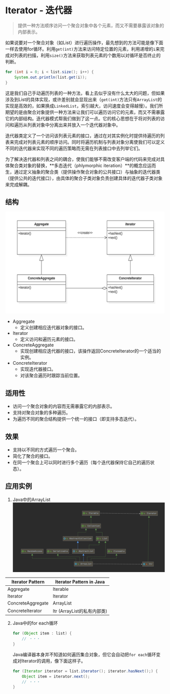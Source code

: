 # Iterator - 迭代器
> 提供一种方法顺序访问一个聚合对象中各个元素，而又不需要暴露该对象的内部表示。

如果说要对一个聚合对象（如List）进行遍历操作，最先想到的方法可能是像下面一样去使用for循环。利用`get(int)`方法来访问特定位置的元素，利用递增的`i`来完成对列表的扫描，利用`size()`方法来获取列表元素的个数用以对循环是否终止的判断。
```java
for (int i = 0; i < list.size(); i++) {
    System.out.println(list.get(i));
}
```
这是我们自己手动遍历列表的一种方法，看上去似乎没有什么太大的问题，但如果涉及到List的具体实现，或许差别就会显现出来（`get(int)`方法只有`ArrayList`的实现是高效的，如果换成`LinkedList`，索引越大，访问速度会变得越慢）。我们所期望的是由聚合对象提供一种方法来让我们可以遍历访问它的元素，而又不需暴露它的内部结构。迭代器模式帮我们做到了这一点。它的核心思想在于将对列表的访问和遍历从列表对象中分离出来并放入一个迭代器对象中。

迭代器类定义了一个访问该列表元素的接口，通过在对其实例化时提供待遍历的列表来完成对列表元素的顺序访问。同时将遍历机制与列表对象分离使我们可以定义不同的迭代器来实现不同的遍历策略而无需在列表接口中去列举它们。

为了解决迭代器和列表之间的耦合，使我们能够不需改变客户端的代码来完成对具体聚合类对象的替换，**多态迭代（phlymorphic iteration）**的概念应运而生，通过定义抽象的聚合类（提供操作聚合对象的公共接口）与抽象的迭代器类（提供公共的迭代接口），由具体的聚合子类对象负责创建具体的迭代器子类对象来完成解耦。

## 结构

![Iterator](images/Iterator.png)

* Aggregate
  - 定义创建相应迭代器对象的接口。
* Iterator
  - 定义访问和遍历元素的接口。
* ConcreteAggregate
  - 实现创建相应迭代器的接口，该操作返回ConcreteIterator的一个适当的实例。
* ConcreteIterator
  - 实现迭代器接口。
  - 对该聚合遍历时跟踪当前位置。

## 适用性
* 访问一个聚合对象的内容而无需暴露它的内部表示。
* 支持对聚合对象的多种遍历。
* 为遍历不同的聚合结构提供一个统一的接口（即支持多态迭代）。

## 效果
* 支持以不同的方式遍历一个聚合。
* 简化了聚合的接口。
* 在同一个聚合上可以同时进行多个遍历（每个迭代器保持它自己的遍历状态）。

## 应用实例
1. Java中的ArrayList
  ![Iterator design pattern in java](images/Iterator-java.png)
  
  | Iterator Pattern  | Iterator Pattern in Java    |
  | ----------------- | --------------------------- |
  | Aggregate         | Iterable                    |
  | Iterator          | Iterator                    |
  | ConcreteAggregate | ArrayList                   |
  | ConcreteIterator  | Itr (ArrayList的私有内部类) |
  
  
  
2. Java中的for each循环

   ```java
   for (Object item : list) {
       // ・・・
   }
   ```

   Java编译器本身并不知道如何遍历集合对象，但它会自动把`for each`循环变成对Iterator的调用，像下面这样子。
   ```java
   for (Iterator iterator = list.iterator(); iterator.hasNext();) {
       Object item = iterator.next();
       // ・・・
   }
   ```

